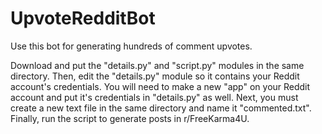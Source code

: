# UpvoteRedditBot
Use this bot for generating hundreds of comment upvotes. 

Download and put the "details.py" and "script.py" modules in the same directory. Then, edit the "details.py" module so it contains your Reddit account's credentials. You will need to make a new "app" on your Reddit account and put it's credentials in "details.py" as well. Next, you must create a new text file in the same directory and name it "commented.txt". Finally, run the script to generate posts in r/FreeKarma4U.
